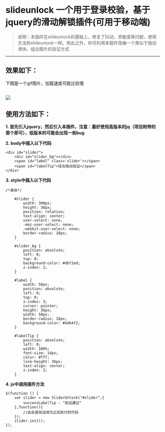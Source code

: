 # slideunlock  一个用于登录校验，基于jquery的滑动解锁插件(可用于移动端)
> 说明：本插件在slideunlock的基础上，修复了抖动，灵敏度等问题，使用方法和slideunlock一样。除此之外，你可利用本插件改编一个类似于拖动滑块，组合图片的验证方式
---
## 效果如下：
下图是一个gif图片，加载速度可能比较慢


![](https://ooo.0o0.ooo/2017/06/27/59523baf8bdd5.gif)
---
## 使用方法如下：
**1. 首先引入jquery，然后引入本插件，注意：最好使用高版本的jq（项目附带的那个即可），低版本的可能会出现一些bug**

**2. body中插入以下代码**
```
<div id="slider">
    <div id="slider_bg"></div>
    <span id="label" class='slider'></span>
    <span id="labelTip">往右拖动验证</span>
</div>
```
**3. style中插入以下代码**
```
/*滑块*/

    #slider {
        width: 300px;
        height: 36px;
        position: relative;
        text-align: center;
        user-select: none;
        -moz-user-select: none;
        -webkit-user-select: none;
        border-radius: 18px;
    }

    #slider_bg {
        position: absolute;
        left: 0;
        top: 0;
        background-color: #dbf2ed;
        z-index: 1;
    }

    #label {
        width: 50px;
        position: absolute;
        left: 0;
        top: 0;
        z-index: 3;
        cursor: pointer;
        height: 36px;
        width: 50px;
        border-radius: 18px;
        background-color: #4db4f2;
    }

    #labelTip {
        position: absolute;
        left: 0;
        width: 100%;
        font-size: 14px;
        color: #fff;
        line-height: 36px;
        text-align: center;
        z-index: 2;
    }
```

**4. js中调用插件方法**
```
$(function () {
    var slider = new SliderUnlock("#slider",{
        successLabelTip : "验证通过"
    },function(){
        //此处是验证成功之后执行的代码
    });
    slider.init();
});

```

